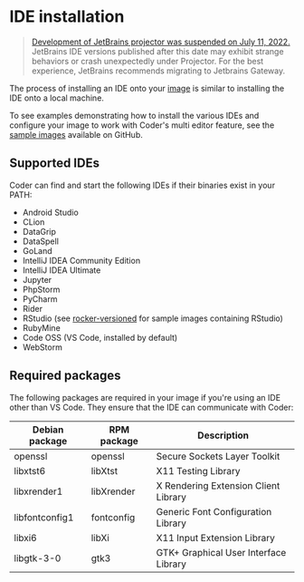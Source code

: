 # IDE installation

> [Development of JetBrains projector was suspended on July 11, 2022.](https://lp.jetbrains.com/projector/)
> JetBrains IDE versions published after this date may exhibit strange behaviors
> or crash unexpectedly under Projector. For the best experience, JetBrains
> recommends migrating to Jetbrains Gateway.

The process of installing an IDE onto your [image](../../images/index.md) is
similar to installing the IDE onto a local machine.

To see examples demonstrating how to install the various IDEs and configure your
image to work with Coder's multi editor feature, see the
[sample images](https://github.com/coder/enterprise-images) available on GitHub.

## Supported IDEs

Coder can find and start the following IDEs if their binaries exist in your
PATH:

- Android Studio
- CLion
- DataGrip
- DataSpell
- GoLand
- IntelliJ IDEA Community Edition
- IntelliJ IDEA Ultimate
- Jupyter
- PhpStorm
- PyCharm
- Rider
- RStudio (see
  [rocker-versioned](https://github.com/rocker-org/rocker-versioned/tree/master/rstudio)
  for sample images containing RStudio)
- RubyMine
- Code OSS (VS Code, installed by default)
- WebStorm

## Required packages

The following packages are required in your image if you're using an IDE other
than VS Code. They ensure that the IDE can communicate with Coder:

<table>
    <thead>
        <tr>
            <th>Debian package</th>
            <th>RPM package</th>
            <th>Description</th>
        </tr>
    </thead>
    <tbody>
        <tr>
            <td>openssl</td>
            <td>openssl</td>
            <td>Secure Sockets Layer Toolkit</td>
        </tr>
        <tr>
            <td>libxtst6</td>
            <td>libXtst</td>
            <td>X11 Testing Library</td>
        </tr>
        <tr>
            <td>libxrender1</td>
            <td>libXrender</td>
            <td>X Rendering Extension Client Library</td>
        </tr>
        <tr>
            <td>libfontconfig1</td>
            <td>fontconfig</td>
            <td>Generic Font Configuration Library</td>
        </tr>
        <tr>
            <td>libxi6</td>
            <td>libXi</td>
            <td>X11 Input Extension Library</td>
        </tr>
        <tr>
            <td>libgtk-3-0</td>
            <td>gtk3</td>
            <td>GTK+ Graphical User Interface Library</td>
        </tr>
    </tbody>
</table>
